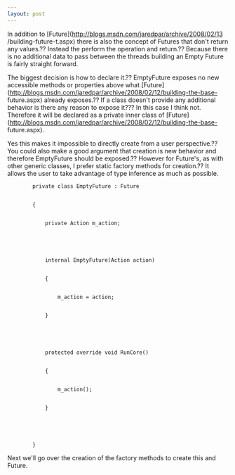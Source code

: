 ```yaml
---
layout: post
---
```

In addition to [Future<T>](http://blogs.msdn.com/jaredpar/archive/2008/02/13
/building-future-t.aspx) there is also the concept of Futures that don't
return any values.?? Instead the perform the operation and return.?? Because
there is no additional data to pass between the threads building an Empty
Future is fairly straight forward.

The biggest decision is how to declare it.?? EmptyFuture exposes no new
accessible methods or properties above what
[Future](http://blogs.msdn.com/jaredpar/archive/2008/02/12/building-the-base-
future.aspx) already exposes.?? If a class doesn't provide any additional
behavior is there any reason to expose it??? In this case I think not.
Therefore it will be declared as a private inner class of
[Future](http://blogs.msdn.com/jaredpar/archive/2008/02/12/building-the-base-
future.aspx).

Yes this makes it impossible to directly create from a user perspective.?? You
could also make a good argument that creation is new behavior and therefore
EmptyFuture should be exposed.?? However for Future's, as with other generic
classes, I prefer static factory methods for creation.?? It allows the user to
take advantage of type inference as much as possible.

    
    
            private class EmptyFuture : Future


            {


                private Action m_action;


    


                internal EmptyFuture(Action action)


                {


                    m_action = action;


                }


    


                protected override void RunCore()


                {


                    m_action();


                }


    


            }

Next we'll go over the creation of the factory methods to create this and
Future<T>.

